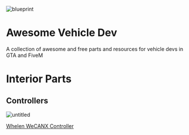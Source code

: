 ![blueprint](https://user-images.githubusercontent.com/48927090/217953968-90d9e814-2094-4008-b49b-963c9909864d.jpg)
# Awesome Vehicle Dev
A collection of awesome and free parts and resources for vehicle devs in GTA and FiveM


# Interior Parts
## Controllers

![untitled](https://user-images.githubusercontent.com/48927090/217954258-43516487-42a0-4dd7-a432-f33859c76914.png)

<a href="https://app.box.com/s/atlnsgp2radqlpx5ldm45o8xcdfk5g7q" target="_blank">Whelen WeCANX Controller</a>
